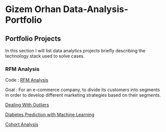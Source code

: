 # Gizem Orhan Data-Analysis-Portfolio
## Portfolio Projects 

In this section I will list data analytics projects briefly describing the technology stack used to solve cases.

### RFM Analysis
Code : [RFM Analysis](https://github.com/gizemorhn/Portfolio-projects/blob/main/RFM_Analysis.ipynb)

Goal : For an e-commerce company, to divide its customers into segments in order to develop different marketing strategies based on their segments.





[Dealing With Outliers](https://github.com/gizemorhn/Portfolio-projects/blob/main/Dealing_With_Outliers.ipynb)

[Diabetes Prediction with Machine Learning](https://github.com/gizemorhn/Portfolio-projects/blob/main/Diabetes_Prediction_with_Machine_Learning.ipynb)

[Cohort Analysis](https://github.com/gizemorhn/Portfolio-projects/blob/main/Cohort_Analysis.ipynb)
